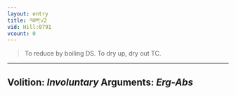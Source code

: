 ```yaml
---
layout: entry
title: འཐག་√2
vid: Hill:0791
vcount: 0
---
```

> To reduce by boiling DS\. To dry up, dry out TC\.

---
Volition: _Involuntary_
Arguments: _Erg-Abs_
---

